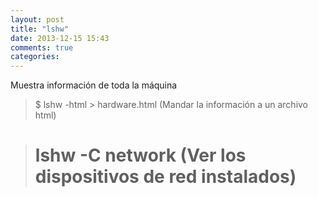 ```yaml
---
layout: post
title: "lshw"
date: 2013-12-15 15:43
comments: true
categories: 
---
```

Muestra información de toda la máquina

>$ lshw -html > hardware.html (Mandar la información a un archivo html)

># lshw -C network (Ver los dispositivos de red instalados)

